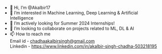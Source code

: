 - 👋 Hi, I’m @Akalbir17
- 👀 I’m interested in Machine Learning, Deep Learning & Artificial Intelligence
- 🌱 I’m actively looking for Summer 2024 Internships!
- 💞️ I’m looking to collaborate on projects related to ML, DL & AI
- 📫 How to reach me  <br> Email id - chadhaakalbirsingh@gmail.com <br> Linkedin - https://www.linkedin.com/in/akalbir-singh-chadha-503218195

<!---
Akalbir17/Akalbir17 is a ✨ special ✨ repository because its `README.md` (this file) appears on your GitHub profile.
You can click the Preview link to take a look at your changes.
--->
